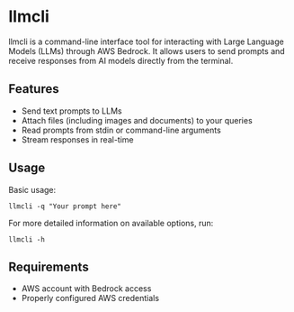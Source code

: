 # llmcli

llmcli is a command-line interface tool for interacting with Large Language Models (LLMs) through AWS Bedrock. It allows users to send prompts and receive responses from AI models directly from the terminal.

## Features

- Send text prompts to LLMs
- Attach files (including images and documents) to your queries
- Read prompts from stdin or command-line arguments
- Stream responses in real-time

## Usage

Basic usage:

```
llmcli -q "Your prompt here"
```

For more detailed information on available options, run:

```
llmcli -h
```

## Requirements

- AWS account with Bedrock access
- Properly configured AWS credentials
